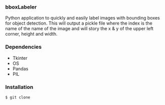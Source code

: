 ### bboxLabeler
Python application to quickly and easily label images with bounding boxes for object detection. This 
will output a pickle file where the index is the name of the name of the image 
and will story the x & y of the upper left corner, height and width.

### Dependencies
* Tkinter
* OS
* Pandas
* PIL

### Installation 
``` 
$ git clone 
```


